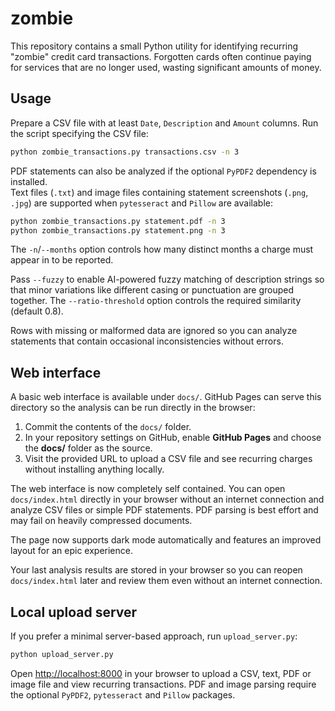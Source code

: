 # zombie

This repository contains a small Python utility for identifying recurring "zombie" credit card transactions. Forgotten cards often continue paying for services that are no longer used, wasting significant amounts of money.

## Usage
Prepare a CSV file with at least `Date`, `Description` and `Amount` columns. Run the script specifying the CSV file:

```bash
python zombie_transactions.py transactions.csv -n 3
```

PDF statements can also be analyzed if the optional `PyPDF2` dependency is installed.  
Text files (`.txt`) and image files containing statement screenshots (`.png`, `.jpg`) are supported when `pytesseract` and `Pillow` are available:

```bash
python zombie_transactions.py statement.pdf -n 3
python zombie_transactions.py statement.png -n 3
```

The `-n`/`--months` option controls how many distinct months a charge must appear in to be reported.

Pass `--fuzzy` to enable AI-powered fuzzy matching of description strings so that
minor variations like different casing or punctuation are grouped together. The
`--ratio-threshold` option controls the required similarity (default 0.8).

Rows with missing or malformed data are ignored so you can analyze statements that contain occasional inconsistencies without errors.

## Web interface
A basic web interface is available under `docs/`. GitHub Pages can serve this directory so the analysis can be run directly in the browser:

1. Commit the contents of the `docs/` folder.
2. In your repository settings on GitHub, enable **GitHub Pages** and choose the **docs/** folder as the source.
3. Visit the provided URL to upload a CSV file and see recurring charges without installing anything locally.

The web interface is now completely self contained. You can open
`docs/index.html` directly in your browser without an internet connection and
analyze CSV files or simple PDF statements. PDF parsing is best effort and
may fail on heavily compressed documents.

The page now supports dark mode automatically and features an improved layout for an epic experience.

Your last analysis results are stored in your browser so you can reopen
`docs/index.html` later and review them even without an internet
connection.


## Local upload server
If you prefer a minimal server-based approach, run `upload_server.py`:

```bash
python upload_server.py
```

Open [http://localhost:8000](http://localhost:8000) in your browser to upload a CSV, text, PDF or image file and view recurring transactions. PDF and image parsing require the optional `PyPDF2`, `pytesseract` and `Pillow` packages.

